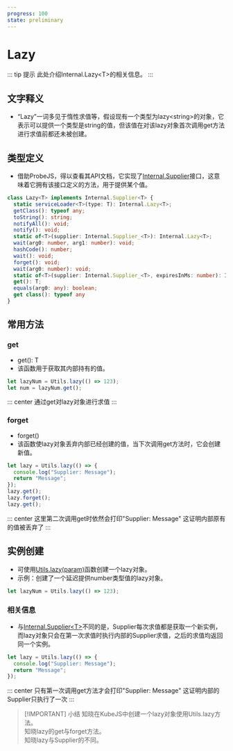 ```yaml
---
progress: 100
state: preliminary
---
```

# Lazy

::: tip 提示
此处介绍Internal.Lazy\<T\>的相关信息。
:::

## 文字释义

- “Lazy”一词多见于惰性求值等，假设现有一个类型为lazy\<string\>的对象，它表示可以提供一个类型是string的值，但该值在对该lazy对象首次调用get方法进行求值前都还未被创建。

## 类型定义

- 借助ProbeJS，得以查看其API文档，它实现了[Internal.Supplier](../Miscellaneous/Supplier.md)接口，这意味着它拥有该接口定义的方法，用于提供某个值。

```ts
class Lazy<T> implements Internal.Supplier<T> {
  static serviceLoader<T>(type: T): Internal.Lazy<T>;
  getClass(): typeof any;
  toString(): string;
  notifyAll(): void;
  notify(): void;
  static of<T>(supplier: Internal.Supplier_<T>): Internal.Lazy<T>;
  wait(arg0: number, arg1: number): void;
  hashCode(): number;
  wait(): void;
  forget(): void;
  wait(arg0: number): void;
  static of<T>(supplier: Internal.Supplier_<T>, expiresInMs: number): Internal.Lazy<T>;
  get(): T;
  equals(arg0: any): boolean;
  get class(): typeof any
}    
```

## 常用方法

### get

- get(): T
- 该函数用于获取其内部持有的值。

```js [KubeJS]
let lazyNum = Utils.lazy(() => 123);
let num = lazyNum.get();
```

::: center
通过get对lazy对象进行求值
:::

### forget

- forget()
- 该函数使lazy对象丢弃内部已经创建的值，当下次调用get方法时，它会创建新值。

```js
let lazy = Utils.lazy(() => { 
  console.log("Supplier: Message"); 
  return "Message";
});
lazy.get();
lazy.forget();
lazy.get();
```

::: center
这里第二次调用get时依然会打印"Supplier: Message" 这证明内部原有的值被丢弃了
:::

## 实例创建

- 可使用[Utils.lazy(param)](../GlobalScope/Utils.md#lazy)函数创建一个lazy对象。
- 示例：创建了一个延迟提供number类型值的lazy对象。

```js [KubeJS]
let lazyNum = Utils.lazy(() => 123);
```

### 相关信息

- 与[Internal.Supplier\<T\>](../Miscellaneous/Supplier.md)不同的是，Supplier每次求值都是获取一个新实例，而lazy对象只会在第一次求值时执行内部的Supplier求值，之后的求值均返回同一个实例。

```js
let lazy = Utils.lazy(() => { 
  console.log("Supplier: Message"); 
  return "Message";
});
```

::: center
只有第一次调用get方法才会打印"Supplier: Message" 这证明内部的Supplier只执行了一次
:::

>[!IMPORTANT] 小结
>知晓在KubeJS中创建一个lazy对象使用Utils.lazy方法。  
>知晓lazy的get与forget方法。  
>知晓lazy与Supplier的不同。

